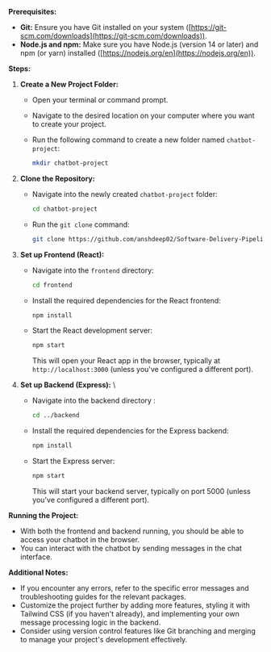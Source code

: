 **Prerequisites:**

- **Git:** Ensure you have Git installed on your system ([https://git-scm.com/downloads](https://git-scm.com/downloads)).
- **Node.js and npm:** Make sure you have Node.js (version 14 or later) and npm (or yarn) installed ([https://nodejs.org/en](https://nodejs.org/en)).

**Steps:**

1. **Create a New Project Folder:**
   - Open your terminal or command prompt.
   - Navigate to the desired location on your computer where you want to create your project.
   - Run the following command to create a new folder named `chatbot-project`:

     ```bash
     mkdir chatbot-project
     ```

2. **Clone the Repository:**
  
     - Navigate into the newly created `chatbot-project` folder:

       ```bash
       cd chatbot-project
       ```

     - Run the `git clone` command: 
       ```bash
       git clone https://github.com/anshdeep02/Software-Delivery-Pipeline---Assignment.git
       ```

 

3. **Set up Frontend (React):**
     - Navigate into the `frontend` directory:

       ```bash
       cd frontend
       ```

   - Install the required dependencies for the React frontend:

     ```bash
     npm install
     ```

   - Start the React development server:

     ```bash
     npm start
     ```

     This will open your React app in the browser, typically at `http://localhost:3000` (unless you've configured a different port).

4. **Set up Backend (Express):**
  \
     - Navigate into the backend directory :

       ```bash
       cd ../backend
       ```

  

   - Install the required dependencies for the Express backend:

     ```bash
     npm install
     ```

   - Start the Express server:

     ```bash
     npm start
     ```

     This will start your backend server, typically on port 5000 (unless you've configured a different port).

**Running the Project:**

- With both the frontend and backend running, you should be able to access your chatbot in the browser.
- You can interact with the chatbot by sending messages in the chat interface.

**Additional Notes:**

- If you encounter any errors, refer to the specific error messages and troubleshooting guides for the relevant packages.
- Customize the project further by adding more features, styling it with Tailwind CSS (if you haven't already), and implementing your own message processing logic in the backend.
- Consider using version control features like Git branching and merging to manage your project's development effectively.
